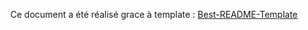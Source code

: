 <div align="center">
<p>Ce document a été réalisé grace à template : <a href="https://github.com/othneildrew/Best-README-Template">Best-README-Template</a></p>
</div>
